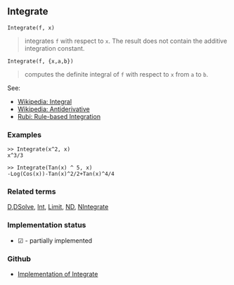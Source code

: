## Integrate  
 
```
Integrate(f, x)
```
 
> integrates `f` with respect to `x`. The result does not contain the additive integration constant.

```
Integrate(f, {x,a,b})
```
 
> computes the definite integral of `f` with respect to `x` from `a` to `b`.

See: 
- [Wikipedia: Integral](https://en.wikipedia.org/wiki/Integral)
- [Wikipedia: Antiderivative](https://en.wikipedia.org/wiki/Antiderivative)
- [Rubi: Rule-based Integration](https://rulebasedintegration.org/)

### Examples

```
>> Integrate(x^2, x)
x^3/3

>> Integrate(Tan(x) ^ 5, x)
-Log(Cos(x))-Tan(x)^2/2+Tan(x)^4/4
```

### Related terms 
[D](D.md),[DSolve](DSolve.md), [Int](Int.md), [Limit](Limit.md), [ND](ND.md), [NIntegrate](NIntegrate.md) 
 






### Implementation status

* &#x2611; - partially implemented

### Github

* [Implementation of Integrate](https://github.com/axkr/symja_android_library/blob/master/symja_android_library/matheclipse-core/src/main/java/org/matheclipse/core/reflection/system/Integrate.java#L88) 

